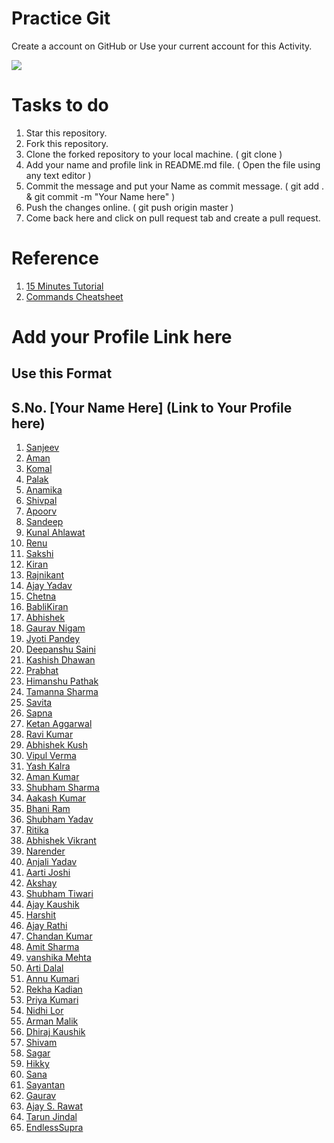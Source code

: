 # Practice Git
Create a account on GitHub or Use your current account for this Activity.

<img src = "https://i1.wp.com/duality.solutions/wp-content/uploads/2017/10/github-logo.png?ssl=1"/>

# Tasks to do
1. Star this repository.
2. Fork this repository.
3. Clone the forked repository to your local machine. ( git clone <URL to cloned repository> )
4. Add your name and profile link in README.md file. ( Open the file using any text editor )
5. Commit the message and put your Name as commit message. ( git add . & git commit -m "Your Name here" )
6. Push the changes online. ( git push origin master )
7. Come back here and click on pull request tab and create a pull request.

# Reference
1. [15 Minutes Tutorial](https://try.github.io/levels/1/challenges/1)
2. [Commands Cheatsheet](https://services.github.com/on-demand/downloads/github-git-cheat-sheet.pdf)

# Add your Profile Link here
## Use this Format
## S.No. [Your Name Here] (Link to Your Profile here)
1. [Sanjeev](https://github.com/thedevelopersanjeev)
2. [Aman](https://github.com/A-manSingh)
3. [Komal](https://github.com/Komalchhoker)
5. [Palak](https://github.com/PalakSharmaa)
4. [Anamika](https://github.com/AnamikaSaxena17)
6. [Shivpal](https://github.com/shivpalsinghnext)
7. [Apoorv](https://github.com/1998apoorvmalik)
8. [Sandeep](https://github.com/Sandeep1rok)
9. [Kunal Ahlawat](https://github.com/newkunal)
10. [Renu](https://github.com/Renukumari13)
11. [Sakshi](https://github.com/Sakshi2706)
12. [Kiran](https://github.com/kiran1720)
13. [Rajnikant](https://github.com/rajnikant88)
14. [Ajay Yadav](https://github.com/Ajayyadav0299)
15. [Chetna](https://github.com/sainichetna)
16. [BabliKiran](https://github.com/BabliKiran)
17. [Abhishek](https://github.com/iamabhi443)
18. [Gaurav Nigam](https://github.com/gauravnigam37)
19. [Jyoti Pandey](https://github.com/jyotipandey45)
20. [Deepanshu Saini](https://github.com/deepanshusaini81)
21. [Kashish Dhawan](https://github.com/Smoke0)
22. [Prabhat](https://github.com/Prabhat98)
23. [Himanshu Pathak](https://github.com/pathakhimanshu)
24. [Tamanna Sharma](https://github.com/tamanna43)
25. [Savita](https://github.com/Savitakaushik)
26. [Sapna](https://github.com/SapnaMathur)
27. [Ketan Aggarwal](https://github.com/ketan5544)
28. [Ravi Kumar](https://github.com/Ravikumar23)
29. [Abhishek Kush](https://github.com/kushabhi)
30. [Vipul Verma](https://github.com/thedevelopervipul)
31. [Yash Kalra](https://github.com/Yash-Kalra)
32. [Aman Kumar](https://github.com/Amankumar1997)
33. [Shubham Sharma](https://github.com/shubhamsharmadvlpr)
34. [Aakash Kumar](https://github.com/aakash-kumar27)
35. [Bhani Ram](https://github.com/bhanukh)
36. [Shubham Yadav](https://github.com/yadavshubham2199)
37. [Ritika](https://github.com/ritikakaushik)
38. [Abhishek Vikrant](https://github.com/AbhishekVikrant)
39. [Narender](https://github.com/narender22)
40. [Anjali Yadav](https://github.com/Shabojoly)
41. [Aarti Joshi](https://github.com/aarti95)
42. [Akshay](https://github.com/Akshay201318)
43. [Shubham Tiwari](https://github.com/ShubhamTiwari11)
44. [Ajay Kaushik](https://github.com/ajaykaushiksharma)
45. [Harshit](https://github.com/hsharshit13)
46. [Ajay Rathi](https://github.com/ajay3897)
47. [Chandan Kumar](https://github.com/ck96548)
48. [Amit Sharma](https://github.com/amidixita)
49. [vanshika Mehta](https://github.com/mvanshikamehta17521)
50. [Arti Dalal](https://github.com/adalal1999)
51. [Annu Kumari](https://github.com/annu97)
52. [Rekha Kadian](https://github.com/rekha7896)
53. [Priya Kumari](https://github.com/priya17507)
54. [Nidhi Lor](https://github.com/nidhilor)
55. [Arman Malik](https://github.com/armanmalikar)
56. [Dhiraj Kaushik](https://github.com/dhirajkaushik321)
57. [Shivam](https://github.com/Shivampm123)
58. [Sagar](https://github.com/sagarpatel288)
59. [Hikky](https://github.com/Hikkygaya)
60. [Sana](https://github.com/quicksilver28)
61. [Sayantan](https://github.com/sayantanHack)
62. [Gaurav](https://github.com/msgaurav)
63. [Ajay S. Rawat](https://github.com/ajayrwt34)
64. [Tarun Jindal](https://github.com/tarunjindal790)
65. [EndlessSupra](https://github.com/endless7188)
